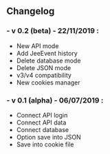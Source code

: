 ## Changelog

### - v 0.2 (beta) - 22/11/2019 :
- New API mode
- Add JeeEvent history
- Delete database mode
- Delete JSON mode
- v3/v4 compatibility
- New cookies manager

### - v 0.1 (alpha) - 06/07/2019 :
- Connect API login
- Connect API data
- Connect database
- Option save into JSON
- Save into cookie file